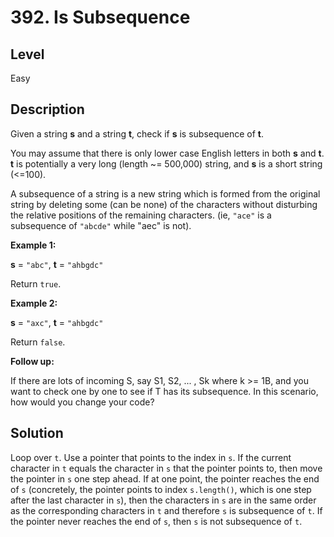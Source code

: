 # 392. Is Subsequence
## Level
Easy

## Description
Given a string **s** and a string **t**, check if **s** is subsequence of **t**.

You may assume that there is only lower case English letters in both **s** and **t**. **t** is potentially a very long (length ~= 500,000) string, and **s** is a short string (<=100).

A subsequence of a string is a new string which is formed from the original string by deleting some (can be none) of the characters without disturbing the relative positions of the remaining characters. (ie, `"ace"` is a subsequence of `"abcde"` while "aec" is not).

**Example 1:**

**s** = `"abc"`, **t** = `"ahbgdc"`

Return `true`.

**Example 2:**

**s** = `"axc"`, **t** = `"ahbgdc"`

Return `false`.

**Follow up:**

If there are lots of incoming S, say S1, S2, ... , Sk where k >= 1B, and you want to check one by one to see if T has its subsequence. In this scenario, how would you change your code?

## Solution
Loop over `t`. Use a pointer that points to the index in `s`. If the current character in `t` equals the character in `s` that the pointer points to, then move the pointer in `s` one step ahead. If at one point, the pointer reaches the end of `s` (concretely, the pointer points to index `s.length()`, which is one step after the last character in `s`), then the characters in `s` are in the same order as the corresponding characters in `t` and therefore `s` is subsequence of `t`. If the pointer never reaches the end of `s`, then `s` is not subsequence of `t`.
